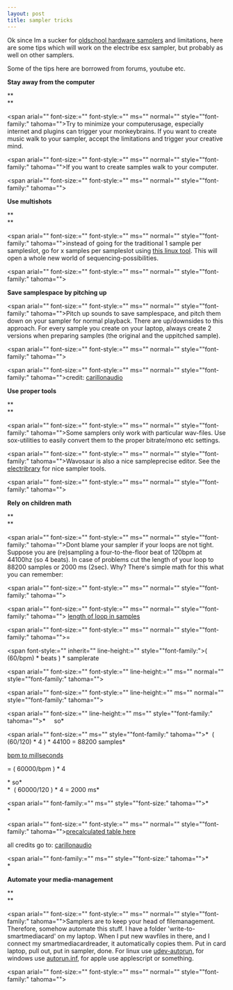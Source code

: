 ```yaml
---
layout: post
title: sampler tricks
---
```

Ok since Im a sucker for [oldschool hardware samplers](blog/archive/limitations-ftw\" "\"\"") and limitations, here are some tips which will work on the electribe esx sampler, but probably as well on other samplers.


Some of the tips here are borrowed from forums, youtube etc.  

  


**Stay away from the computer**

**  
**


<span arial="" font-size:="" font-style:="" ms="" normal="" style="\"font-family:" tahoma="">Try to minimize your computerusage, especially internet and plugins can trigger your monkeybrains. If you want to create music walk to your sampler, accept the limitations and trigger your creative mind.



<span arial="" font-size:="" font-style:="" ms="" normal="" style="\"font-family:" tahoma="">If you want to create samples walk to your computer.



<span arial="" font-size:="" font-style:="" ms="" normal="" style="\"font-family:" tahoma="">  



**Use multishots**

**  
**


<span arial="" font-size:="" font-style:="" ms="" normal="" style="\"font-family:" tahoma="">instead of going for the traditional 1 sample per sampleslot, go for x samples per sampleslot using [this linux tool](https://github.com/coderofsalvation/sample-multi-shotifier\" "\"\""). This will open a whole new world of sequencing-possibilities.



<span arial="" font-size:="" font-style:="" ms="" normal="" style="\"font-family:" tahoma="">  



**Save samplespace by pitching up**

  



<span arial="" font-size:="" font-style:="" ms="" normal="" style="\"font-family:" tahoma="">Pitch up sounds to save samplespace, and pitch them down on your sampler for normal playback. There are up/downsides to this approach. For every sample you create on your laptop, always create 2 versions when preparing samples (the original and the uppitched sample). 



<span arial="" font-size:="" font-style:="" ms="" normal="" style="\"font-family:" tahoma="">  




<span arial="" font-size:="" font-style:="" ms="" normal="" style="\"font-family:" tahoma="">credit: [carillonaudio](http://carillonaudio.wordpress.com/2012/04/16/korg-esx-electribe-sampler-tips/\" "\"\"")


  


**Use proper tools**

**  
**


<span arial="" font-size:="" font-style:="" ms="" normal="" style="\"font-family:" tahoma="">Some samplers only work with particular wav-files. Use sox-utilities to easily convert them to the proper bitrate/mono etc settings.



<span arial="" font-size:="" font-style:="" ms="" normal="" style="\"font-family:" tahoma="">Wavosaur is also a nice sampleprecise editor. See the [electribrary](http://electribrary.2webapp.com/search?tags=tool\" "\"\"") for nice sampler tools.



<span arial="" font-size:="" font-style:="" ms="" normal="" style="\"font-family:" tahoma="">  



**Rely on children math**

**  
**


<span arial="" font-size:="" font-style:="" ms="" normal="" style="\"font-family:" tahoma="">Dont blame your sampler if your loops are not tight. Suppose you are (re)sampling a four-to-the-floor beat of 120bpm at 44100hz (so 4 beats). In case of problems cut the length of your loop to 88200 samples or 2000 ms (2sec). Why? There's simple math for this what you can remember:



<span arial="" font-size:="" font-style:="" ms="" normal="" style="\"font-family:" tahoma="">  




<span arial="" font-size:="" font-style:="" ms="" normal="" style="\"font-family:" tahoma="">
<u>length of loop in samples
</u>



<span arial="" font-size:="" font-style:="" ms="" normal="" style="\"font-family:" tahoma="">=  

<span font-style:="" inherit="" line-height:="" style="\"font-family:">( (60/bpm) * beats ) * samplerate



<span arial="" font-size:="" font-style:="" line-height:="" ms="" normal="" style="\"font-family:" tahoma="">  




<span arial="" font-size:="" font-style:="" line-height:="" ms="" normal="" style="\"font-family:" tahoma=""> 

<span arial="" font-size:="" line-height:="" ms="" style="\"font-family:" tahoma="">*     so*



<span arial="" font-size:="" ms="" style="\"font-family:" tahoma="">*  ( (60/120) * 4 ) * 44100 = 88200 samples*


  



<u>bpm to millseconds
</u>

= ( 60000/bpm ) * 4

  



<div arial="" font-family:="" font-size:="" ms="" normal="" style="\"font-style:" tahoma="">
<span arial="" font-family:="" line-height:="" ms="" style="\"font-size:" tahoma="">* so*


<div arial="" font-family:="" font-size:="" ms="" normal="" style="\"font-style:" tahoma="">
<span arial="" font-family:="" ms="" style="\"font-size:" tahoma="">*  ( 60000/120 ) * 4 = 2000 ms*




<span arial="" font-family:="" ms="" style="\"font-size:" tahoma="">*  
*



<span arial="" font-size:="" font-style:="" ms="" normal="" style="\"font-family:" tahoma="">[precalculated table here](data/upload//Downloads/bpm.txt\" "\"\"")


  


all credits go to: [carillonaudio](http://carillonaudio.wordpress.com/2013/01/24/sampler-cheat-sheet/\" "\"\"")


<span arial="" font-family:="" ms="" style="\"font-size:" tahoma="">*  
*


**Automate your media-management**

**  
**


<span arial="" font-size:="" font-style:="" ms="" normal="" style="\"font-family:" tahoma="">Samplers are to keep your head of filemanagement. Therefore, somehow automate this stuff. I have a folder 'write-to-smartmediacard' on my laptop. When I put new wavfiles in there, and I connect my smartmediacardreader, it automatically copies them. Put in card laptop, pull out, put in sampler, done. For linux use [udev-autorun](https://github.com/coderofsalvation/udev-autorun\" "\"\""), for windows use [autorun.inf](http://en.wikipedia.org/wiki/Autorun.inf\" "\"\""), for apple use applescript or something.



<span arial="" font-size:="" font-style:="" ms="" normal="" style="\"font-family:" tahoma="">  



